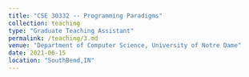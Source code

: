```yaml
---
title: "CSE 30332 -- Programming Paradigms"
collection: teaching
type: "Graduate Teaching Assistant"
permalink: /teaching/3.md
venue: "Department of Computer Science, University of Notre Dame"
date: 2021-06-15
location: "SouthBend,IN"
---
```

